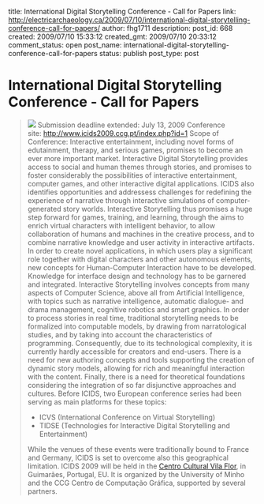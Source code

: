 title: International Digital Storytelling Conference - Call for Papers
link: http://electricarchaeology.ca/2009/07/10/international-digital-storytelling-conference-call-for-papers/
author: fhg1711
description: 
post_id: 668
created: 2009/07/10 15:33:12
created_gmt: 2009/07/10 20:33:12
comment_status: open
post_name: international-digital-storytelling-conference-call-for-papers
status: publish
post_type: post

# International Digital Storytelling Conference - Call for Papers

> ![](http://www.boa-ventura.com/images_hastacsite/tfdt_icids_logo.gif) Submission deadline extended: July 13, 2009 Conference site: http://www.icids2009.ccg.pt/index.php?id=1 Scope of Conference: Interactive entertainment, including novel forms of edutainment, therapy, and serious games, promises to become an ever more important market. Interactive Digital Storytelling provides access to social and human themes through stories, and promises to foster considerably the possibilities of interactive entertainment, computer games, and other interactive digital applications. ICIDS also identifies opportunities and addressess challenges for redefining the experience of narrative through interactive simulations of computer-generated story worlds. Interactive Storytelling thus promises a huge step forward for games, training, and learning, through the aims to enrich virtual characters with intelligent behavior, to allow collaboration of humans and machines in the creative process, and to combine narrative knowledge and user activity in interactive artifacts. In order to create novel applications, in which users play a significant role together with digital characters and other autonomous elements, new concepts for Human-Computer Interaction have to be developed. Knowledge for interface design and technology has to be garnered and integrated. Interactive Storytelling involves concepts from many aspects of Computer Science, above all from Artificial Intelligence, with topics such as narrative intelligence, automatic dialogue- and drama management, cognitive robotics and smart graphics. In order to process stories in real time, traditional storytelling needs to be formalized into computable models, by drawing from narratological studies, and by taking into account the characteristics of programming. Consequently, due to its technological complexity, it is currently hardly accessible for creators and end-users. There is a need for new authoring concepts and tools supporting the creation of dynamic story models, allowing for rich and meaningful interaction with the content. Finally, there is a need for theoretical foundations considering the integration of so far disjunctive approaches and cultures. Before ICIDS, two European conference series had been serving as main platforms for these topics: 
> 
>   * ICVS (International Conference on Virtual Storytelling)
>   * TIDSE (Technologies for Interactive Digital Storytelling and Entertainment)
> 
> While the venues of these events were traditionally bound to France and Germany, ICIDS is set to overcome also this geographical limitation. ICIDS 2009 will be held in the [Centro Cultural Vila Flor](http://www.ccvf.pt/), in Guimarães, Portugal, EU. It is organized by the University of Minho and the CCG Centro de Computação Gráfica, supported by several partners.
